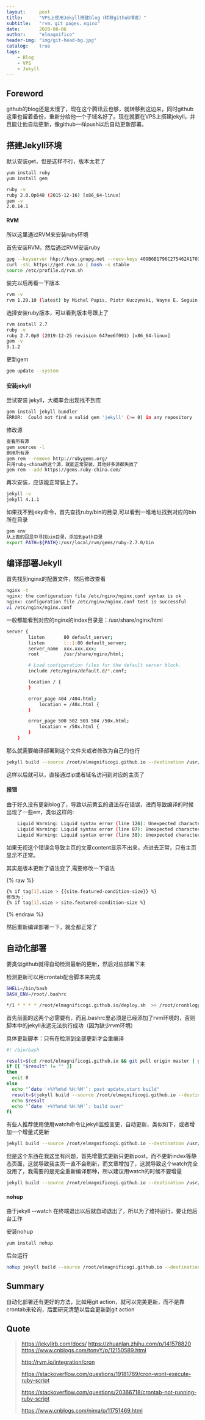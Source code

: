 ```yaml
---
layout:     post
title:      "VPS上使用Jekyll搭建blog（转移github博客）"
subtitle:   "rvm，git pages，nginx"
date:       2020-08-06
author:     "elmagnifico"
header-img: "img/git-head-bg.jpg"
catalog:    true
tags:
    - Blog
    - VPS
    - Jekyll
---
```


## Foreword

github的blog还是太慢了，现在这个腾讯云也够，就转移到这边来，同时github这里也留着备份，重新分给他一个子域名好了。现在就要在VPS上搭建jekyll，并且能让他自动更新，像github一样push以后自动更新部署。

## 搭建Jekyll环境

默认安装get，但是这样不行，版本太老了

```bash
yum install ruby
yum install gem

ruby -v
ruby 2.0.0p648 (2015-12-16) [x86_64-linux]
gem -v
2.0.14.1
```

#### RVM

所以这里通过RVM来安装ruby环境

首先安装RVM，然后通过RVM安装ruby

```bash
gpg --keyserver hkp://keys.gnupg.net --recv-keys 409B6B1796C275462A1703113804BB82D39DC0E3 7D2BAF1CF37B13E2069D6956105BD0E739499BDB
curl -sSL https://get.rvm.io | bash -s stable
source /etc/profile.d/rvm.sh
```

装完以后再看一下版本

```bash
rvm -v
rvm 1.29.10 (latest) by Michal Papis, Piotr Kuczynski, Wayne E. Seguin [https://rvm.io]
```

选择安装ruby版本，可以看到版本号跟上了

```bash
rvm install 2.7
ruby -v
ruby 2.7.0p0 (2019-12-25 revision 647ee6f091) [x86_64-linux]
gem -v
3.1.2
```

更新gem

```bash
gem update --system
```

#### 安装jekyll

尝试安装 jekyll，大概率会出现找不到库

```bash
gem install jekyll bundler
ERROR:  Could not find a valid gem 'jekyll' (>= 0) in any repository
```

修改源

```bash
查看所有源
gem sources -l
删掉所有源
gem rem --remove http://rubygems.org/
只用ruby-china的这个源，就能正常安装，其他好多源都失效了
gem rem --add https://gems.ruby-china.com/
```

再次安装，应该能正常装上了。

```bash
jekyll -v
jekyll 4.1.1
```

如果找不到jeky命令，首先查找ruby/bin的目录,可以看到一堆地址找到对应的bin所在目录

```bash
gem env
从上面的回显中寻找bin目录，添加到path目录
export PATH=${PATH}:/usr/local/rvm/gems/ruby-2.7.0/bin
```

## 编译部署Jekyll

首先找到nginx的配置文件，然后修改查看

```bash
nginx -t
nginx: the configuration file /etc/nginx/nginx.conf syntax is ok
nginx: configuration file /etc/nginx/nginx.conf test is successful
vi /etc/nginx/nginx.conf
```

一般都能看到对应的nginx的index目录是：/usr/share/nginx/html

```bash
server {
        listen       80 default_server;
        listen       [::]:80 default_server;
        server_name  xxx.xxx.xxx;
        root         /usr/share/nginx/html;

        # Load configuration files for the default server block.
        include /etc/nginx/default.d/*.conf;

        location / {
        }

        error_page 404 /404.html;
            location = /40x.html {
        }

        error_page 500 502 503 504 /50x.html;
            location = /50x.html {
        }
    }

```

那么就需要编译部署到这个文件夹或者修改为自己的也行

```bash
jekyll build --source /root/elmagnificogi.github.io --destination /usr/share/nginx/html --incremental
```

这样以后就可以，直接通过ip或者域名访问到对应的主页了

#### 报错

由于好久没有更新blog了，导致以前黄玄的语法存在错误，进而导致编译的时候出现了一些err，类似这样的:

```bash
    Liquid Warning: Liquid syntax error (line 126): Unexpected character { in "tag[1].size > {{site.featured-condition-size}}" in /root/elmagnificogi.github.io/_layouts/post.html
    Liquid Warning: Liquid syntax error (line 87): Unexpected character { in "tag[1].size > {{site.featured-condition-size}}" in /root/elmagnificogi.github.io/_layouts/page.html
    Liquid Warning: Liquid syntax error (line 38): Unexpected character { in "tag[1].size > {{site.featured-condition-size}}" in /root/elmagnificogi.github.io/_layouts/page.html
```

如果无视这个错误会导致主页的文章content显示不出来，点进去正常，只有主页显示不正常。

其实是版本更新了语法变了,需要修改一下语法

{% raw %}
```bash
{% if tag[1].size > {{site.featured-condition-size}} %}
修改为：
{% if tag[1].size > site.featured-condition-size %}
```
{% endraw %}

然后重新编译部署一下，就全都正常了

## 自动化部署

要类似github就得自动检测最新的更新，然后对应部署下来

检测更新可以用crontab配合脚本来完成

```bash
SHELL=/bin/bash
BASH_ENV=/root/.bashrc

*/1 * * * * /root/elmagnificogi.github.io/deploy.sh  >> /root/cronblogpull.log

```

首先前面的这两个必需要有，而且.bashrc里必须是已经添加了rvm环境的，否则脚本中的jekyll永远无法执行成功（因为缺少rvm环境）

具体更新脚本：只有在检测到全部更新才会重编译

```bash
#! /bin/bash

result=$(cd /root/elmagnificogi.github.io && git pull origin master | grep "Already up-to-date" )
if [[ "$result" != "" ]]
then
  exit 0
else
  echo "`date '+%Y%m%d %H:%M'`: post update,start build"
  result=$(jekyll build --source /root/elmagnificogi.github.io --destination /usr/share/nginx/html)
  echo $result
  echo "`date '+%Y%m%d %H:%M'`: build over"
fi
```

有些人推荐使用使用watch命令让jekyll监控变更，自动更新，类似如下，或者增加一个增量式更新

```bash
jekyll build --source /root/elmagnificogi.github.io --destination /usr/share/nginx/html --incremental --watch&
```
但是这个东西在我这里有问题，首先增量式更新只更新post，而不更新index等静态页面，这就导致我主页一直不会刷新，而文章增加了，这就导致这个watch完全没用了，我需要的是完全重新编译那种，所以建议用watch的时候不要增量

```bash
jekyll build --source /root/elmagnificogi.github.io --destination /usr/share/nginx/html --watch&
```

#### nohup

由于jekyll --watch 在终端退出以后就自动退出了，所以为了维持运行，要让他后台工作

安装nohup

```bash
yum install nohup
```

后台运行

```bash
nohup jekyll build --source /root/elmagnificogi.github.io --destination /usr/share/nginx/html --watch&
```



## Summary

自动化部署还有更好的方法，比如用git action，就可以完美更新，而不是靠crontab来轮询，后面研究清楚以后会更新到git action

## Quote

> https://jekyllrb.com/docs/
> https://zhuanlan.zhihu.com/p/141578820
> https://www.cnblogs.com/tonyY/p/12150589.html
>
> http://rvm.io/integration/cron
>
> https://stackoverflow.com/questions/19181789/cron-wont-execute-ruby-script
>
> https://stackoverflow.com/questions/20366718/crontab-not-running-ruby-script
>
> https://www.cnblogs.com/nima/p/11751469.html

